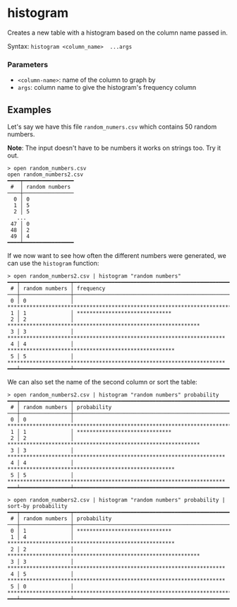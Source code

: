 # histogram

Creates a new table with a histogram based on the column name passed in.

Syntax: `histogram <column_name>  ...args`

### Parameters

* `<column-name>`: name of the column to graph by
* `args`: column name to give the histogram's frequency column

## Examples

Let's say we have this file `random_numers.csv` which contains 50 random numbers.

**Note**: The input doesn't have to be numbers it works on strings too. Try it out.

```shell
> open random_numbers.csv
open random_numbers2.csv
━━━━┯━━━━━━━━━━━━━━━━
 #  │ random numbers 
────┼────────────────
  0 │ 0 
  1 │ 5 
  2 │ 5 
   ...
 47 │ 0 
 48 │ 2 
 49 │ 4 
━━━━┷━━━━━━━━━━━━━━━━
```

If we now want to see how often the different numbers were generated, we can use the `histogram` function:

```shell
> open random_numbers2.csv | histogram "random numbers"
━━━┯━━━━━━━━━━━━━━━━┯━━━━━━━━━━━━━━━━━━━━━━━━━━━━━━━━━━━━━━━━━━━━━━━━━━━━━━━━━━━━━━━━━━━━━━━━━━━━━━━━━━━━━━━━━━━━━━━━━━━━━━
 # │ random numbers │ frequency 
───┼────────────────┼──────────────────────────────────────────────────────────────────────────────────────────────────────
 0 │ 0              │ **************************************************************************************************** 
 1 │ 1              │ ****************************** 
 2 │ 2              │ ************************************************************* 
 3 │ 3              │ ********************************************************************* 
 4 │ 4              │ ***************************************************** 
 5 │ 5              │ ********************************************************************* 
━━━┷━━━━━━━━━━━━━━━━┷━━━━━━━━━━━━━━━━━━━━━━━━━━━━━━━━━━━━━━━━━━━━━━━━━━━━━━━━━━━━━━━━━━━━━━━━━━━━━━━━━━━━━━━━━━━━━━━━━━━━━━
```

We can also set the name of the second column or sort the table: 

```shell
> open random_numbers2.csv | histogram "random numbers" probability
━━━┯━━━━━━━━━━━━━━━━┯━━━━━━━━━━━━━━━━━━━━━━━━━━━━━━━━━━━━━━━━━━━━━━━━━━━━━━━━━━━━━━━━━━━━━━━━━━━━━━━━━━━━━━━━━━━━━━━━━━━━━━
 # │ random numbers │ probability 
───┼────────────────┼──────────────────────────────────────────────────────────────────────────────────────────────────────
 0 │ 0              │ **************************************************************************************************** 
 1 │ 1              │ ****************************** 
 2 │ 2              │ ************************************************************* 
 3 │ 3              │ ********************************************************************* 
 4 │ 4              │ ***************************************************** 
 5 │ 5              │ ********************************************************************* 
━━━┷━━━━━━━━━━━━━━━━┷━━━━━━━━━━━━━━━━━━━━━━━━━━━━━━━━━━━━━━━━━━━━━━━━━━━━━━━━━━━━━━━━━━━━━━━━━━━━━━━━━━━━━━━━━━━━━━━━━━━━━━

```

```shell
> open random_numbers2.csv | histogram "random numbers" probability | sort-by probability
━━━┯━━━━━━━━━━━━━━━━┯━━━━━━━━━━━━━━━━━━━━━━━━━━━━━━━━━━━━━━━━━━━━━━━━━━━━━━━━━━━━━━━━━━━━━━━━━━━━━━━━━━━━━━━━━━━━━━━━━━━━━━
 # │ random numbers │ probability 
───┼────────────────┼──────────────────────────────────────────────────────────────────────────────────────────────────────
 0 │ 1              │ ****************************** 
 1 │ 4              │ ***************************************************** 
 2 │ 2              │ ************************************************************* 
 3 │ 3              │ ********************************************************************* 
 4 │ 5              │ ********************************************************************* 
 5 │ 0              │ **************************************************************************************************** 
━━━┷━━━━━━━━━━━━━━━━┷━━━━━━━━━━━━━━━━━━━━━━━━━━━━━━━━━━━━━━━━━━━━━━━━━━━━━━━━━━━━━━━━━━━━━━━━━━━━━━━━━━━━━━━━━━━━━━━━━━━━━━

```